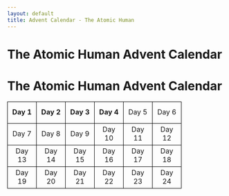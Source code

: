 ```yaml
---
layout: default
title: Advent Calendar - The Atomic Human
---
```


# The Atomic Human Advent Calendar


<style>
  .advent-calendar {
    width: 100%;
    border-collapse: collapse;
    text-align: center;
  }

  .advent-calendar td {
    width: 50px;
    height: 50px;
    border: 1px solid #000;
    vertical-align: middle;
  }

  .advent-calendar a {
    text-decoration: none;
    font-weight: bold;
  }
</style>

<h1>The Atomic Human Advent Calendar</h1>

<table class="advent-calendar">
  <tr>
    <td><a href="images/dan-andrews-chapter-1/">Day 1</a></td>
    <td><a href="reflections/the-atomic-human/">Day 2</a></td>
    <td><a href="reflections/why-write-a-book/">Day 3</a></td>
    <td><a href="images/dan-andrews-chapter-2/">Day 4</a></td>
    <td>Day 5</td>
    <td>Day 6</td>
  </tr>
  <tr>
    <td>Day 7</td>
    <td>Day 8</td>
    <td>Day 9</td>
    <td>Day 10</td>
    <td>Day 11</td>
    <td>Day 12</td>
  </tr>
  <tr>
    <td>Day 13</td>
    <td>Day 14</td>
    <td>Day 15</td>
    <td>Day 16</td>
    <td>Day 17</td>
    <td>Day 18</td>
  </tr>
  <tr>
    <td>Day 19</td>
    <td>Day 20</td>
    <td>Day 21</td>
    <td>Day 22</td>
    <td>Day 23</td>
    <td>Day 24</td>
  </tr>
</table>

